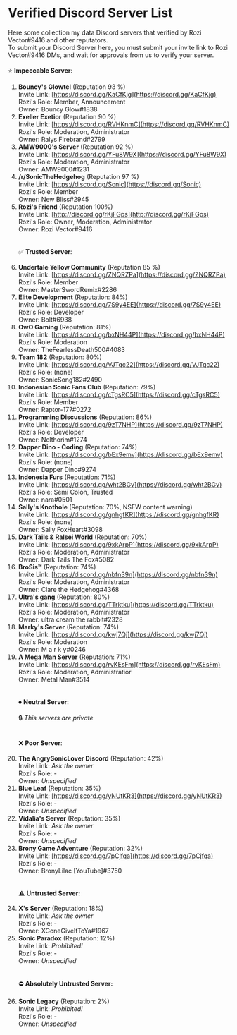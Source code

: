# Verified Discord Server List
Here some collection my data Discord servers that verified by Rozi Vector#9416 and other reputators.
<br />
To submit your Discord Server here, you must submit your invite link to Rozi Vector#9416 DMs, and wait for approvals from us to verify your server.
<br />
<br />
⭐ **Impeccable Server**: <br />
1. **Bouncy's Glowtel** (Reputation 93 %)<br />
Invite Link: [https://discord.gg/KaCfKjg](https://discord.gg/KaCfKjg) <br />
Rozi's Role: Member, Announcement <br />
Owner: Bouncy Glow#1838 <br />
2. **Exeller Exetior** (Reputation 90 %)<br />
Invite Link: [https://discord.gg/RVHKnmC](https://discord.gg/RVHKnmC) <br />
Rozi's Role: Moderation, Administrator <br />
Owner: Ralys Firebrand#2799 <br />
3. **AMW9000's Server** (Reputation 92 %)<br />
Invite Link: [https://discord.gg/YFu8W9X](https://discord.gg/YFu8W9X) <br />
Rozi's Role: Moderation, Administrator <br />
Owner: AMW9000#1231 <br />
4. **/r/SonicTheHedgehog** (Reputation 97 %) <br />
Invite Link: [https://discord.gg/Sonic](https://discord.gg/Sonic) <br />
Rozi's Role: Member <br />
Owner: New Bliss#2945 <br />
5. **Rozi's Friend** (Reputation 100%) <br />
Invite Link: [http://discord.gg/rKjFGps](http://discord.gg/rKjFGps) <br />
Rozi's Role: Owner, Moderation, Administrator <br />
Owner: Rozi Vector#9416 <br /> <br /> <br />
✅ **Trusted Server**: <br /> <br />
1. **Undertale Yellow Community** (Reputation 85 %)<br />
Invite Link: [https://discord.gg/ZNQRZPa](https://discord.gg/ZNQRZPa) <br />
Rozi's Role: Member <br />
Owner: MasterSwordRemix#2286 <br />
2. **Elite Development** (Reputation: 84%) <br />
Invite Link: [https://discord.gg/7S9y4EE](https://discord.gg/7S9y4EE) <br />
Rozi's Role: Developer <br />
Owner: Bolt#6938 <br />
3. **OwO Gaming** (Reputation: 81%) <br />
Invite Link: [https://discord.gg/bxNH44P](https://discord.gg/bxNH44P) <br />
Rozi's Role: Moderation <br />
Owner: TheFearlessDeath500#4083 <br />
4. **Team 182** (Reputation: 80%) <br />
Invite Link: [https://discord.gg/VJTqc22](https://discord.gg/VJTqc22) <br />
Rozi's Role: (none) <br />
Owner: SonicSong182#2490 <br />
5. **Indonesian Sonic Fans Club** (Reputation: 79%) <br />
Invite Link: [https://discord.gg/cTgsRC5](https://discord.gg/cTgsRC5) <br />
Rozi's Role: Member <br />
Owner: Raptor-177#0272 <br />
6. **Programming Discussions** (Reputation: 86%) <br />
Invite Link: [https://discord.gg/9zT7NHP](https://discord.gg/9zT7NHP) <br />
Rozi's Role: Developer <br />
Owner: Nelthorim#1274 <br />
7. **Dapper Dino - Coding** (Reputation: 74%) <br />
Invite Link: [https://discord.gg/bEx9emv](https://discord.gg/bEx9emv) <br />
Rozi's Role: (none) <br />
Owner: Dapper Dino#9274 <br />
8. **Indonesia Furs** (Reputation: 71%) <br />
Invite Link: [https://discord.gg/wht2BGv](https://discord.gg/wht2BGv) <br />
Rozi's Role: Semi Colon, Trusted <br />
Owner: nara#0501 <br />
9. **Sally's Knothole** (Reputation: 70%, NSFW content warning) <br />
Invite Link: [https://discord.gg/gnhgfKR](https://discord.gg/gnhgfKR) <br />
Rozi's Role: (none) <br />
Owner: Sally FoxHeart#3098 <br />
10. **Dark Tails & Ralsei World** (Reputation: 70%) <br />
Invite Link: [https://discord.gg/9xkArpP](https://discord.gg/9xkArpP) <br />
Rozi's Role: Moderation, Administrator <br />
Owner: Dark Tails The Fox#5082 <br />
11. **BroSis™** (Reputation: 74%) <br />
Invite Link: [https://discord.gg/nbfn39n](https://discord.gg/nbfn39n)<br />
Rozi's Role: Moderation, Administrator <br />
Owner: Clare the Hedgehog#4368 <br />
12. **Ultra's gang** (Reputation: 80%) <br />
Invite Link: [https://discord.gg/TTrktku](https://discord.gg/TTrktku)<br />
Rozi's Role: Moderation, Administrator <br />
Owner: ultra cream the rabbit#2328 <br />
13. **Marky's Server** (Reputation: 74%) <br />
Invite Link: [https://discord.gg/kwj7Qj](https://discord.gg/kwj7Qj)<br />
Rozi's Role: Moderation <br />
Owner: M a r k y#0246 <br />
14. **A Mega Man Server** (Reputation: 71%) <br /> 
Invite Link: [https://discord.gg/rvKEsFm](https://discord.gg/rvKEsFm)<br />
Rozi's Role: Moderation, Administratior <br />
Owner: Metal Man#3514 <br /> <br /> <br />
⏺ **Neutral Server**: <br /> <br />
🔒 *This servers are private* <br /> <br /> <br />
❌ **Poor Server**: <br /> <br />
1. **The AngrySonicLover Discord** (Reputation: 42%) <br />
Invite Link: *Ask the owner* <br />
Rozi's Role: - <br />
Owner: *Unspecified* <br />
2. **Blue Leaf** (Reputation: 35%) <br />
Invite Link: [https://discord.gg/yNUtKR3](https://discord.gg/yNUtKR3) <br />
Rozi's Role: - <br />
Owner: *Unspecified* <br />
3. **Vidalia's Server** (Reputation: 35%) <br />
Invite Link: *Ask the owner* <br />
Rozi's Role: - <br />
Owner: *Unspecified* <br />
4. **Brony Game Adventure** (Reputation: 32%) <br />
Invite Link: [https://discord.gg/7pCjfqa](https://discord.gg/7pCjfqa) <br />
Rozi's Role: - <br />
Owner: BronyLilac [YouTube]#3750 <br /> <br /> <br />
⚠ **Untrusted Server:** <br /> <br />
1. **X's Server** (Reputation: 18%) <br />
Invite Link: *Ask the owner* <br />
Rozi's Role: - <br />
Owner: XGoneGiveItToYa#1967 <br />
2. **Sonic Paradox** (Reputation: 12%) <br />
Invite Link: *Prohibited!* <br />
Rozi's Role: - <br />
Owner: *Unspecified* <br /> <br /> <br />
⛔ **Absolutely Untrusted Server:** <br /> <br />
1. **Sonic Legacy** (Reputation: 2%) <br />
Invite Link: *Prohibited!* <br />
Rozi's Role: - <br />
Owner: *Unspecified* <br /> <br /> <br />
